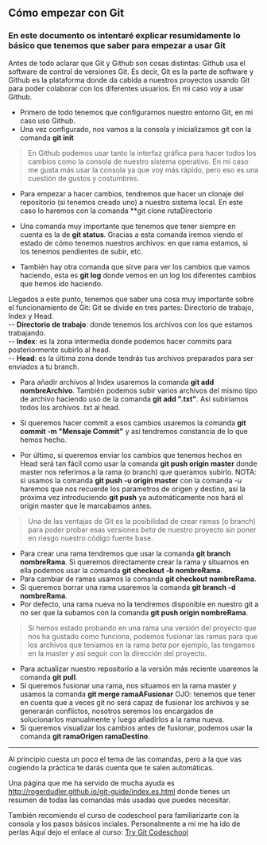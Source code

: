 ## Cómo empezar con Git


### En este documento os intentaré explicar resumidamente lo básico que tenemos que saber para empezar a usar Git


Antes de todo aclarar que Git y Github son cosas distintas: Github usa el software de control de versiones Git. Es decir, Git es la parte de software y Github es la plataforma donde da cabida a nuestros proyectos usando Git para poder colaborar con los diferentes usuarios.
En mi caso voy a usar Github.


- Primero de todo tenemos que configurarnos nuestro entorno Git, en mi caso uso Github.
- Una vez configurado, nos vamos a la consola y inicializamos git con la comanda **git init**


> En Github podemos usar tanto la interfaz gráfica para hacer todos los cambios como la consola de nuestro sistema operativo. En mi caso me gusta más usar la consola ya que voy más rápido, pero eso es una cuestión de gustos y costumbres.


- Para empezar a hacer cambios, tendremos que hacer un clonaje del repositorio (si tenemos creado uno) a nuestro sistema local. En este caso lo haremos con la comanda **git clone rutaDirectorio


- Una comanda muy importante que tenemos que tener siempre en cuenta es la de **git status**. Gracias a esta comanda iremos viendo el estado de cómo tenemos nuestros archivos: en que rama estamos, si los tenemos pendientes de subir, etc.


- También hay otra comanda que sirve para ver los cambios que vamos haciendo, esta es **git log** donde vemos en un log los diferentes cambios que hemos ido haciendo.


Llegados a este punto, tenemos que saber una cosa muy importante sobre el funcionamiento de Git:
Git se divide en tres partes: Directorio de trabajo, Index y Head.  
-- **Directorio de trabajo**: donde tenemos los archivos con los que estamos trabajando.  
-- **Index**: es la zona intermedia donde podemos hacer commits para posteriormente subirlo al head.  
-- **Head**: es la última zona donde tendrás tus archivos preparados para ser enviados a tu branch.


- Para añadir archivos al Index usaremos la comanda **git add nombreArchivo**. También podemos subir varios archivos del mismo tipo de archivo haciendo uso de la comanda **git add ".txt"**. Así subiríamos todos los archivos .txt al head.
- Si queremos hacer commit a esos cambios usaremos la comanda **git commit -m "Mensaje Commit"** y así tendremos constancia de lo que hemos hecho.


- Por último, si queremos enviar los cambios que tenemos hechos en Head será tan fácil como usar la comanda **git push origin master** donde master nos referimos a la rama (o branch) que queramos subirlo. NOTA: si usamos la comanda **git push -u origin master** con la comanda _-u_ haremos que nos recuerde los parametros de origen y destino, así la próxima vez introduciendo **git push** ya automáticamente nos hará el origin master que le marcabamos antes.


> Una de las ventajas de Git es la posibilidad de crear ramas (o branch) para poder probar esas versiones _beta_ de nuestro proyecto sin poner en riesgo nuestro código fuente base.  
- Para crear una rama tendremos que usar la comanda **git branch nombreRama**. Si queremos directamente crear la rama y situarnos en ella podemos usar la comanda **git checkout -b nombreRama**.  
- Para cambiar de ramas usamos la comanda **git checkout nombreRama**.  
- Si queremos borrar una rama usaremos la comanda **git branch -d nombreRama**.  
- Por defecto, una rama nueva no la tendremos disponible en nuestro git a no ser que la subamos con la comanda **git push origin nombreRama**.


> Si hemos estado probando en una rama una versión del proyecto que nos ha gustado como funciona, podemos fusionar las ramas para que los archivos que teníamos en la rama _beta_ por ejemplo, las tengamos en la master y así seguir con la dirección del proyecto.
- Para actualizar nuestro repositorio a la versión más reciente usaremos la comanda **git pull**.  
- Si queremos fusionar una rama, nos situamos en la rama master y usamos la comanda **git merge ramaAFusionar** OJO: tenemos que tener en cuenta que a veces git no será capaz de fusionar los archivos y se generarán conflictos, nosotros seremos los encargados de solucionarlos manualmente y luego añadirlos a la rama nueva.  
- Si queremos visualizar los cambios antes de fusionar, podemos usar la comanda **git ramaOrigen ramaDestino**.

---
Al principio cuesta un poco el tema de las comandas, pero a la que vas cogiendo la práctica te darás cuenta que te salen automáticas.


Una página que me ha servido de mucha ayuda es <http://rogerdudler.github.io/git-guide/index.es.html> donde tienes un resumen de todas las comandas más usadas que puedes necesitar.


También recomiendo el curso de codeschool para familiarizarte con la consola y los pasos básicos inciales. Personalmente a mi me ha ido de perlas Aquí dejo el enlace al curso: [Try Git Codeschool](https://try.github.io/levels/1/challenges/1)



